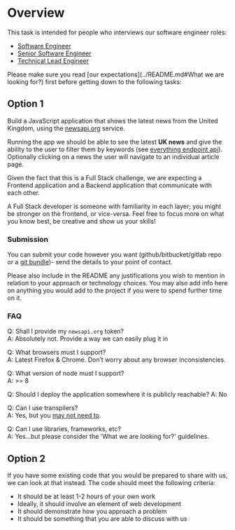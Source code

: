 # Overview
This task is intended for people who interviews our software engineer roles:
 - [Software Engineer](https://condenastuk.avature.net/careers/JobDetail/Software-Engineer/1667)
 - [Senior Software Engineer](https://condenastuk.avature.net/careers/JobDetail/Senior-Software-Engineer/1412) 
 - [Technical Lead Engineer](https://condenastuk.avature.net/careers/JobDetail/Technical-Lead-Software-Engineer/1468) 

Please make sure you read [our expectations](../README.md#What we are looking for?) first before getting down to the following tasks:  

## Option 1

Build a JavaScript application that shows the latest news from the United Kingdom, using the [newsapi.org](https://newsapi.org) service.

Running the app we should be able to see the latest **UK news** and give the ability to the user to filter them by keywords (see [everything endpoint api](https://newsapi.org/docs/endpoints/everything)). Optionally clicking on a news the user will navigate to an individual article page.

Given the fact that this is a Full Stack challenge, we are expecting a Frontend application and a Backend application that communicate with each other.

A Full Stack developer is someone with familiarity in each layer; you might be stronger on the frontend, or vice-versa. Feel free to focus more on what you know best, be creative and show us your skills!

### Submission

You can submit your code however you want (github/bitbucket/gitlab repo or a [git bundle](https://git-scm.com/docs/git-bundle))- send the details to your point of contact.

Please also include in the README any justifications you wish to mention in relation to your approach or technology choices. You may also add info here on anything you would add to the project if you were to spend further time on it.

### FAQ

Q: Shall I provide my `newsapi.org` token?  
A: Absolutely not. Provide a way we can easily plug it in

Q: What browsers must I support?  
A: Latest Firefox & Chrome. Don’t worry about any browser inconsistencies.

Q: What version of node must I support?  
A: >= 8

Q: Should I deploy the application somewhere it is publicly reachable?
A: No

Q: Can I use transpilers?  
A: Yes, but you [may not need to](http://kangax.github.io/compat-table/es6/).

Q: Can I use libraries, frameworks, etc?  
A: Yes...but please consider the 'What we are looking for?' guidelines.

## Option 2

If you have some existing code that you would be prepared to share with us, we can look at that instead. The code should meet the following criteria:

* It should be at least 1-2 hours of your own work
* Ideally, it should involve an element of web development
* It should demonstrate how you approach a problem
* It should be something that you are able to discuss with us
